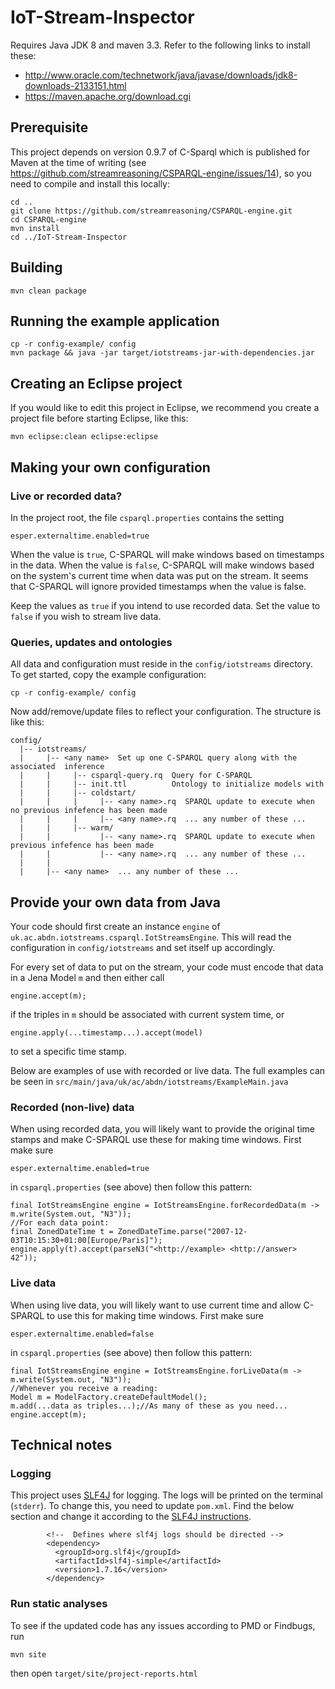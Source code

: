 # IoT-Stream-Inspector

Requires Java JDK 8 and maven 3.3. Refer to the following links to install these:
  * http://www.oracle.com/technetwork/java/javase/downloads/jdk8-downloads-2133151.html
  * https://maven.apache.org/download.cgi

## Prerequisite

This project depends on version 0.9.7 of C-Sparql which is published for Maven at the time of writing (see https://github.com/streamreasoning/CSPARQL-engine/issues/14), so you need to compile and install this locally:

```
cd ..
git clone https://github.com/streamreasoning/CSPARQL-engine.git
cd CSPARQL-engine
mvn install
cd ../IoT-Stream-Inspector
```

## Building

```
mvn clean package
```

## Running the example application

```
cp -r config-example/ config
mvn package && java -jar target/iotstreams-jar-with-dependencies.jar
```

## Creating an Eclipse project

If you would like to edit this project in Eclipse, we recommend you create a project file before starting Eclipse, like this:
```
mvn eclipse:clean eclipse:eclipse
```

## Making your own configuration

### Live or recorded data?

In the project root, the file ```csparql.properties``` contains the setting
```
esper.externaltime.enabled=true
```
When the value is ```true```, C-SPARQL will make windows based on timestamps
in the data. When the value is ```false```, C-SPARQL will make windows
based on the system's current time when data was put on the stream.
It seems that C-SPARQL will ignore provided timestamps when the value is false.

Keep the values as ```true``` if you intend to use recorded data.
Set the value to ```false``` if you wish to stream live data.

### Queries, updates and ontologies

All data and configuration must reside in the ```config/iotstreams``` directory. To get started, copy the example configuration:
```
cp -r config-example/ config
```

Now add/remove/update files to reflect your configuration. The structure is like this:
```
config/
  |-- iotstreams/
  |     |-- <any name>  Set up one C-SPARQL query along with the associated  inference
  |     |     |-- csparql-query.rq  Query for C-SPARQL
  |     |     |-- init.ttl          Ontology to initialize models with
  |     |     |-- coldstart/
  |     |     |     |-- <any name>.rq  SPARQL update to execute when no previous infefence has been made 
  |     |     |     |-- <any name>.rq  ... any number of these ... 
  |     |     |-- warm/
  |     |           |-- <any name>.rq  SPARQL update to execute when previous infefence has been made  
  |     |           |-- <any name>.rq  ... any number of these ...
  |     |
  |     |-- <any name>  ... any number of these ...
```

## Provide your own data from Java

Your code should first create an instance ```engine``` of ```uk.ac.abdn.iotstreams.csparql.IotStreamsEngine```. This will read the configuration in ```config/iotstreams``` and set itself up accordingly.

For every set of data to put on the stream, your code must encode
that data in a Jena Model ```m``` and then either call
```
engine.accept(m);
```
if the triples in ```m``` should be associated with current system time,
or
```
engine.apply(...timestamp...).accept(model)
```
to set a specific time stamp.

Below are examples of use with recorded or live data.
The full examples can be seen in ```src/main/java/uk/ac/abdn/iotstreams/ExampleMain.java```

### Recorded (non-live) data

When using recorded data, you will likely want to provide
the original time stamps and make C-SPARQL use these for
making time windows. First make sure 
```
esper.externaltime.enabled=true
```
in ``` csparql.properties ```
(see above) then follow this pattern:
```
final IotStreamsEngine engine = IotStreamsEngine.forRecordedData(m -> m.write(System.out, "N3"));
//For each data point:
final ZonedDateTime t = ZonedDateTime.parse("2007-12-03T10:15:30+01:00[Europe/Paris]");
engine.apply(t).accept(parseN3("<http://example> <http://answer> 42"));
```

### Live data

When using live data, you will likely want to use current time
and allow C-SPARQL to use this for
making time windows. First make sure 
```
esper.externaltime.enabled=false
```
in ``` csparql.properties ```
(see above) then follow this pattern:
```
final IotStreamsEngine engine = IotStreamsEngine.forLiveData(m -> m.write(System.out, "N3"));
//Whenever you receive a reading:
Model m = ModelFactory.createDefaultModel();
m.add(...data as triples...);//As many of these as you need...
engine.accept(m);
```

## Technical notes

### Logging

This project uses [SLF4J](http://www.slf4j.org/) for logging.
The logs will be printed on the terminal (```stderr```).
To change this, you need to update ```pom.xml```.
Find the below section and change it according to the
[SLF4J instructions](http://www.slf4j.org/manual.html#swapping).
```
        <!--  Defines where slf4j logs should be directed -->
        <dependency>
          <groupId>org.slf4j</groupId>
          <artifactId>slf4j-simple</artifactId>
          <version>1.7.16</version>
        </dependency>
```

### Run static analyses

To see if the updated code has any issues according to PMD or Findbugs, run
```
mvn site
```
then open ```target/site/project-reports.html```


